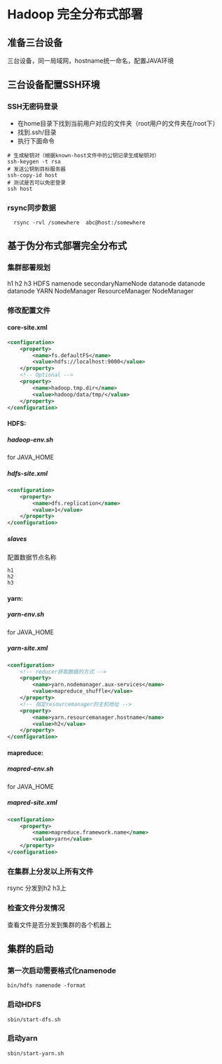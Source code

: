 
# Hadoop 完全分布式部署
## 准备三台设备
三台设备，同一局域网，hostname统一命名，配置JAVA环境

## 三台设备配置SSH环境
### SSH无密码登录
- 在home目录下找到当前用户对应的文件夹（root用户的文件夹在/root下）
- 找到.ssh/目录
- 执行下面命令
```shell
# 生成秘钥对（根据known-host文件中的公钥记录生成秘钥对）
ssh-keygen -t rsa
# 发送公钥到目标服务器
ssh-copy-id host
# 测试是否可以免密登录
ssh host
```

### rsync同步数据
```shell
  rsync -rvl /somewhere  abc@host:/somewhere 
```

## 基于伪分布式部署完全分布式
### 集群部署规划
h1               h2              h3
HDFS 
namenode                      secondaryNameNode
datanode      datanode        datanode
YARN
NodeManager  ResourceManager  NodeManager
### 修改配置文件
#### core-site.xml
```xml
<configuration>
    <property>
        <name>fs.defaultFS</name>
        <value>hdfs://localhost:9000</value>
    </property>
    <!-- Optional -->
    <property>
        <name>hadoop.tmp.dir</name>
        <value>hadoop/data/tmp/</value>
    </property>
</configuration>
```
#### HDFS: 
##### hadoop-env.sh 
for JAVA_HOME 
##### hdfs-site.xml 
```xml
<configuration>
    <property>
        <name>dfs.replication</name>
        <value>1</value>
    </property>
</configuration>
```
##### slaves 
配置数据节点名称
```
h1
h2
h3
```
#### yarn: 
##### yarn-env.sh 
for JAVA_HOME
##### yarn-site.xml
```xml
<configuration>
    <!-- reducer获取数据的方式 -->
    <property>
        <name>yarn.nodemanager.aux-services</name>
        <value>mapreduce_shuffle</value>
    </property>
    <!-- 指定resourcemanager的主机地址 -->
    <property>
        <name>yarn.resourcemanager.hostname</name>
        <value>h2</value>
    </property>
</configuration>
```

#### mapreduce: 
##### mapred-env.sh  
for JAVA_HOME
##### mapred-site.xml 
```xml
<configuration>
    <property>
        <name>mapreduce.framework.name</name>
        <value>yarn</value>
    </property>
</configuration>
```

### 在集群上分发以上所有文件
rsync 分发到h2 h3上
### 检查文件分发情况
查看文件是否分发到集群的各个机器上

## 集群的启动
### 第一次启动需要格式化namenode
`bin/hdfs namenode -format ` 

### 启动HDFS
`sbin/start-dfs.sh ` 

### 启动yarn
`sbin/start-yarn.sh ` 


















